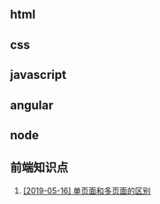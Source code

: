 ## html

## css

## javascript

## angular

## node

## 前端知识点

1. [\[2019-05-16\] 单页面和多页面的区别](./前端知识点/1.md)